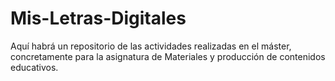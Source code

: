 # Mis-Letras-Digitales
Aquí habrá un repositorio de las actividades realizadas en el máster, concretamente para la asignatura de Materiales y producción de contenidos educativos.
